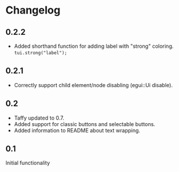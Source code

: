 # Changelog

## 0.2.2

* Added shorthand function for adding label with "strong" coloring. `tui.strong("label");`

## 0.2.1

* Correctly support child element/node disabling (egui::Ui disable).

## 0.2

* Taffy updated to 0.7.
* Added support for classic buttons and selectable buttons.
* Added information to README about text wrapping.

## 0.1

Initial functionality
